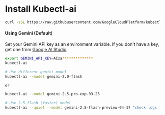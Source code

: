 # Install Kubectl-ai
```bash
curl -sSL https://raw.githubusercontent.com/GoogleCloudPlatform/kubectl-ai/main/install.sh | bash
```
#### Using Gemini (Default)

Set your Gemini API key as an environment variable. If you don't have a key, get one from [Google AI Studio](https://aistudio.google.com).

```bash
export GEMINI_API_KEY=AIza**************
kubectl-ai

# Use different gemini model
kubectl-ai --model gemini-2.0-flash

or

kubectl-ai --model gemini-2.5-pro-exp-03-25

# Use 2.5 flash (faster) model
kubectl-ai --quiet --model gemini-2.5-flash-preview-04-17 "check logs for nginx app in hello namespace"
```
